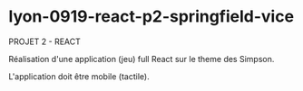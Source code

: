 # lyon-0919-react-p2-springfield-vice

PROJET 2 - REACT

Réalisation d'une application (jeu) full React sur le theme des Simpson.

L'application doit être mobile (tactile).
